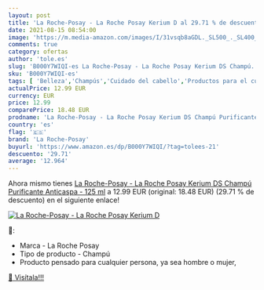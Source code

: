```yaml
---
layout: post
title: 'La Roche-Posay - La Roche Posay Kerium D al 29.71 % de descuento'
date: 2021-08-15 08:54:00
image: 'https://m.media-amazon.com/images/I/31vsqb8aGDL._SL500_._SL400_.jpg'
comments: true
category: ofertas
author: 'tole.es'
slug: 'B000Y7WIQI-es La Roche-Posay - La Roche Posay Kerium DS Champú...'
sku: 'B000Y7WIQI-es'
tags: [ 'Belleza','Champús','Cuidado del cabello','Productos para el cuidado del cabello','champú','la roche-posay', ]
actualPrice: 12.99 EUR
currency: EUR
price: 12.99
comparePrice: 18.48 EUR
prodname: 'La Roche-Posay - La Roche Posay Kerium DS Champú Purificante Anticaspa - 125 ml'
country: 'es'
flag: '🇪🇸'
brand: 'La Roche-Posay'
buyurl: 'https://www.amazon.es/dp/B000Y7WIQI/?tag=tolees-21'
descuento: '29.71'
average: '12.964'
---
```


Ahora mismo tienes [La Roche-Posay - La Roche Posay Kerium DS Champú Purificante Anticaspa - 125 ml](https://www.amazon.es/dp/B000Y7WIQI/?tag=tolees-21) a 12.99 EUR (original: 18.48 EUR) (29.71 %  de descuento) en el siguiente enlace!

[![La Roche-Posay - La Roche Posay Kerium D](https://m.media-amazon.com/images/I/31vsqb8aGDL._SL500_._SL400_.jpg)](https://www.amazon.es/dp/B000Y7WIQI/?tag=tolees-21)

🔎:

- Marca - La Roche Posay
- Tipo de producto - Champú
- Producto pensado para cualquier persona, ya sea hombre o mujer,

[🛒 Visítala!!!](https://www.amazon.es/dp/B000Y7WIQI/?tag=tolees-21)
